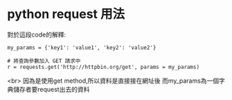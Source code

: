 # python  request 用法

對於這段code的解釋:
```
my_params = {'key1': 'value1', 'key2': 'value2'}

# 將查詢參數加入 GET 請求中
r = requests.get('http://httpbin.org/get', params = my_params)
```
<br\>
因為是使用get method,所以資料是直接接在網址後
而my_params為一個字典儲存者要request出去的資料

